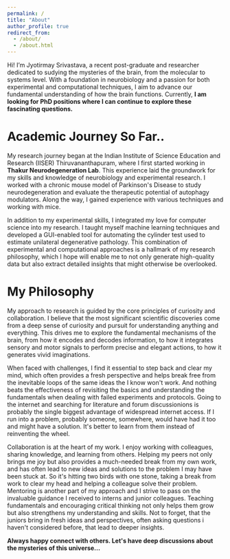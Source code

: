```yaml
---
permalink: /
title: "About"
author_profile: true
redirect_from: 
  - /about/
  - /about.html
---
```


Hi! I’m Jyotirmay Srivastava, a recent post-graduate and researcher dedicated to sudying the mysteries of the brain, from the molecular to systems level. With a foundation in neurobiology and a passion for both experimental and computational techniques, I aim to advance our fundamental understanding of how the brain functions. Currently, **I am looking for PhD positions where I can continue to explore these fascinating questions.**

Academic Journey So Far..
======
My research journey began at the Indian Institute of Science Education and Research (IISER) Thiruvananthapuram, where I first started working in **Thakur Neurodegeneration Lab**. This experience laid the groundwork for my skills and knowledge of neurobiology and experimental research. I worked with a chronic mouse model of Parkinson's Disease to study neurodegeneration and evaluate the therapeutic potential of autophagy modulators. Along the way, I gained experience with various techniques and working with mice.

In addition to my experimental skills, I integrated my love for computer science into my research. I taught myself machine learning techniques and developed a GUI-enabled tool for automating the cylinder test used to estimate unilateral degenerative pathology. This combination of experimental and computational approaches is a hallmark of my research philosophy, which I hope will enable me to not only generate high-quality data but also extract detailed insights that might otherwise be overlooked.

My Philosophy
======
My approach to research is guided by the core principles of curiosity and collaboration. I believe that the most significant scientific discoveries come from a deep sense of curiosity and pursuit for understanding anything and everything. This drives me to explore the fundamental mechanisms of the brain, from how it encodes and decodes information, to how it integrates sensory and motor signals to perform precise and elegant actions, to how it generates vivid imaginations.

When faced with challenges, I find it essential to step back and clear my mind, which often provides a fresh perspective and helps break free from the inevitable loops of the same ideas the I know won't work. And nothing beats the effectiveness of revisiting the basics and understanding the fundamentals when dealing with failed experiments and protocols. Going to the internet and searching for literature and forum discussionions is probably the single biggest advantage of widespread internet access. If I run into a problem, probably someone, somewhere, would have had it too and might have a solution. It's better to learn from them instead of reinventing the wheel.

Collaboration is at the heart of my work. I enjoy working with colleagues, sharing knowledge, and learning from others. Helping my peers not only brings me joy but also provides a much-needed break from my own work, and has often lead to new ideas and solutions to the problem I may have been stuck at. So it's hitting two birds with one stone, taking a break from work to clear my head and helping a colleague solve their problem. Mentoring is another part of my approach and I strive to pass on the invaluable guidance I received to interns and junior colleagues. Teaching fundamentals and encouraging critical thinking not only helps them grow but also strengthens my understanding and skills. Not to forget, that the juniors bring in fresh ideas and perspectives, often asking questions i haven't considered before, that lead to deeper insights.


**Always happy connect with others. Let's have deep discussions about the mysteries of this universe...**

